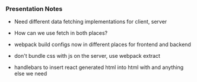 ### Presentation Notes

 * Need different data fetching implementations for client, server
  * How can we use fetch in both places?

 * webpack build configs now in different places for frontend and backend
 * don't bundle css with js on the server, use webpack extract
 * handlebars to insert react generated html into html with <head> and anything else we need
 